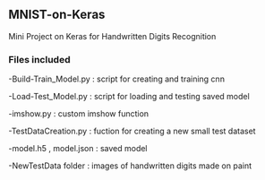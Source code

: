## MNIST-on-Keras
 
Mini Project on Keras for Handwritten Digits Recognition

### Files included

-Build-Train_Model.py : script for creating and training cnn

-Load-Test_Model.py   : script for loading and testing saved model

-imshow.py    : custom imshow function

-TestDataCreation.py : fuction for creating a new small test dataset

-model.h5
, model.json :  saved model

-NewTestData folder : images of handwritten digits made on paint
